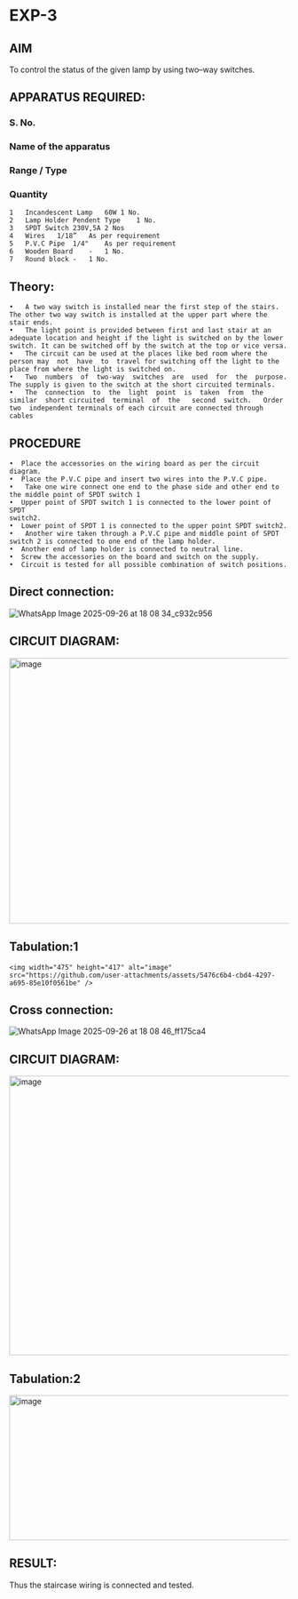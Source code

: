 # EXP-3 
## AIM
 To control the status of the given lamp by using two–way switches. 
## APPARATUS REQUIRED:

### S. No.
### Name of the apparatus	
### Range / Type	
### Quantity
```
1	Incandescent Lamp	60W	1 No.
2	Lamp Holder	Pendent Type	1 No.
3	SPDT Switch	230V,5A	2 Nos
4	Wires	1/18”	As per requirement
5	P.V.C Pipe	1/4"	As per requirement
6	Wooden Board	-	1 No.
7	Round block	-	1 No.
```

## Theory:
```
•	A two way switch is installed near the first step of the stairs. The other two way switch is installed at the upper part where the stair ends.
•	The light point is provided between first and last stair at an adequate location and height if the light is switched on by the lower switch. It can be switched off by the switch at the top or vice versa.
•	The circuit can be used at the places like bed room where the person may  not  have  to  travel for switching off the light to the place from where the light is switched on.
•	Two  numbers  of  two-way  switches  are  used  for  the  purpose.  The supply is given to the switch at the short circuited terminals.
•	The  connection  to  the  light  point  is  taken  from  the  similar  short circuited  terminal  of  the   second  switch.   Order  two  independent terminals of each circuit are connected through  cables 
```

## PROCEDURE
```
•  Place the accessories on the wiring board as per the circuit diagram.
•  Place the P.V.C pipe and insert two wires into the P.V.C pipe.
•	Take one wire connect one end to the phase side and other end to the middle point of SPDT switch 1
•  Upper point of SPDT switch 1 is connected to the lower point of SPDT
switch2.
•  Lower point of SPDT 1 is connected to the upper point SPDT switch2.
•	Another wire taken through a P.V.C pipe and middle point of SPDT switch 2 is connected to one end of the lamp holder.
•  Another end of lamp holder is connected to neutral line.
•  Screw the accessories on the board and switch on the supply.
•  Circuit is tested for all possible combination of switch positions.
```

##  Direct connection: 
![WhatsApp Image 2025-09-26 at 18 08 34_c932c956](https://github.com/user-attachments/assets/0e388856-26dd-4ea2-b65c-58f0ae7858d1)

## CIRCUIT DIAGRAM: 
<img width="845" height="478" alt="image" src="https://github.com/user-attachments/assets/cbd93a4d-5dc4-4f73-9291-1c45cf1809aa" />

## Tabulation:1
	<img width="475" height="417" alt="image" src="https://github.com/user-attachments/assets/5476c6b4-cbd4-4297-a695-85e10f0561be" />

## Cross connection: 
![WhatsApp Image 2025-09-26 at 18 08 46_ff175ca4](https://github.com/user-attachments/assets/72c14e97-ccf5-4563-a6e7-f312d47f1e1d)

## CIRCUIT DIAGRAM:
<img width="954" height="503" alt="image" src="https://github.com/user-attachments/assets/3f9c022b-3172-4190-9019-5a08e175362f" />

## Tabulation:2
<img width="524" height="261" alt="image" src="https://github.com/user-attachments/assets/f5249329-ca7a-4aac-afaf-0325a1d756f6" />

## RESULT:
Thus the staircase wiring is connected and tested.
